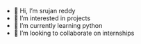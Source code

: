 - 👋 Hi, I’m srujan reddy
- 👀 I’m interested in projects
- 🌱 I’m currently learning python
- 💞️ I’m looking to collaborate on internships



